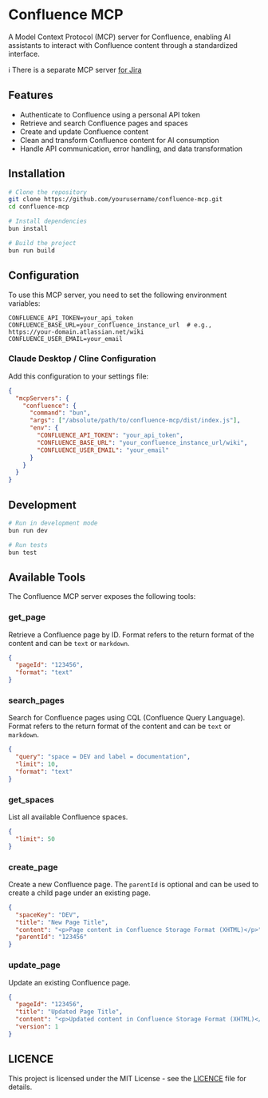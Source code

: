 # Confluence MCP

A Model Context Protocol (MCP) server for Confluence, enabling AI assistants to interact with Confluence content through a standardized interface.

ℹ️ There is a separate MCP server [for Jira](https://github.com/cosmix/jira-mcp)

## Features

- Authenticate to Confluence using a personal API token
- Retrieve and search Confluence pages and spaces
- Create and update Confluence content
- Clean and transform Confluence content for AI consumption
- Handle API communication, error handling, and data transformation

## Installation

```bash
# Clone the repository
git clone https://github.com/yourusername/confluence-mcp.git
cd confluence-mcp

# Install dependencies
bun install

# Build the project
bun run build
```

## Configuration

To use this MCP server, you need to set the following environment variables:

```
CONFLUENCE_API_TOKEN=your_api_token
CONFLUENCE_BASE_URL=your_confluence_instance_url  # e.g., https://your-domain.atlassian.net/wiki
CONFLUENCE_USER_EMAIL=your_email
```

### Claude Desktop / Cline Configuration

Add this configuration to your settings file:

```json
{
  "mcpServers": {
    "confluence": {
      "command": "bun",
      "args": ["/absolute/path/to/confluence-mcp/dist/index.js"],
      "env": {
        "CONFLUENCE_API_TOKEN": "your_api_token",
        "CONFLUENCE_BASE_URL": "your_confluence_instance_url/wiki",
        "CONFLUENCE_USER_EMAIL": "your_email"
      }
    }
  }
}
```

## Development

```bash
# Run in development mode
bun run dev

# Run tests
bun test
```


## Available Tools

The Confluence MCP server exposes the following tools:

### get_page

Retrieve a Confluence page by ID. Format refers to the return format of the content and can be `text` or `markdown`.

```json
{
  "pageId": "123456",
  "format": "text"
}
```

### search_pages

Search for Confluence pages using CQL (Confluence Query Language). Format refers to the return format of the content and can be `text` or `markdown`.

```json
{
  "query": "space = DEV and label = documentation",
  "limit": 10,
  "format": "text"
}
```

### get_spaces

List all available Confluence spaces.

```json
{
  "limit": 50
}
```

### create_page

Create a new Confluence page. The `parentId` is optional and can be used to create a child page under an existing page.

```json
{
  "spaceKey": "DEV",
  "title": "New Page Title",
  "content": "<p>Page content in Confluence Storage Format (XHTML)</p>",
  "parentId": "123456" 
}
```

### update_page

Update an existing Confluence page.

```json
{
  "pageId": "123456",
  "title": "Updated Page Title",
  "content": "<p>Updated content in Confluence Storage Format (XHTML)</p>",
  "version": 1
}
```

## LICENCE

This project is licensed under the MIT License - see the [LICENCE](LICENCE) file for details.
